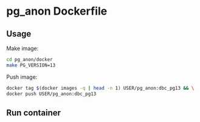 # pg_anon Dockerfile

## Usage

Make image:

```bash
cd pg_anon/docker
make PG_VERSION=13
```

Push image:

```bash
docker tag $(docker images -q | head -n 1) USER/pg_anon:dbc_pg13 && \
docker push USER/pg_anon:dbc_pg13
```

## Run container

```bash

```